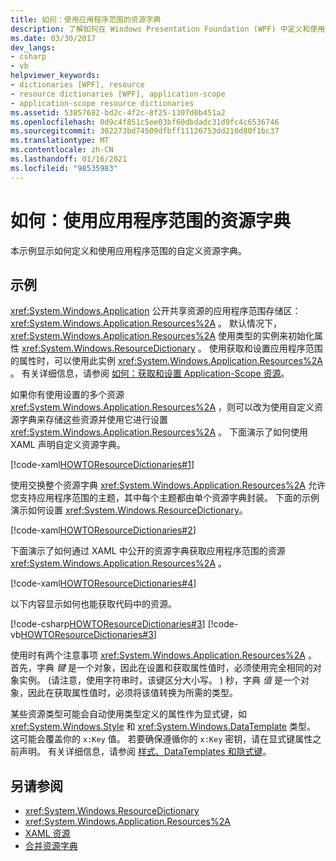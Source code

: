 ```yaml
---
title: 如何：使用应用程序范围的资源字典
description: 了解如何在 Windows Presentation Foundation (WPF) 中定义和使用应用程序范围的自定义资源字典。
ms.date: 03/30/2017
dev_langs:
- csharp
- vb
helpviewer_keywords:
- dictionaries [WPF], resource
- resource dictionaries [WPF], application-scope
- application-scope resource dictionaries
ms.assetid: 53857682-bd2c-4f2c-8f25-1307d0b451a2
ms.openlocfilehash: 0d9c4f851c5ee03bf60dbdadc31d9fc4c6536746
ms.sourcegitcommit: 302273bd74509dfbff11126753dd210d80f1bc37
ms.translationtype: MT
ms.contentlocale: zh-CN
ms.lasthandoff: 01/16/2021
ms.locfileid: "98535983"
---
```

# <a name="how-to-use-an-application-scope-resource-dictionary"></a>如何：使用应用程序范围的资源字典

本示例显示如何定义和使用应用程序范围的自定义资源字典。  
  
## <a name="example"></a>示例  

 <xref:System.Windows.Application> 公开共享资源的应用程序范围存储区： <xref:System.Windows.Application.Resources%2A> 。 默认情况下， <xref:System.Windows.Application.Resources%2A> 使用类型的实例来初始化属性 <xref:System.Windows.ResourceDictionary> 。 使用获取和设置应用程序范围的属性时，可以使用此实例 <xref:System.Windows.Application.Resources%2A> 。 有关详细信息，请参阅 [如何：获取和设置 Application-Scope 资源](/previous-versions/dotnet/netframework-4.0/aa348547(v=vs.100))。
  
 如果你有使用设置的多个资源 <xref:System.Windows.Application.Resources%2A> ，则可以改为使用自定义资源字典来存储这些资源并使用它进行设置 <xref:System.Windows.Application.Resources%2A> 。 下面演示了如何使用 XAML 声明自定义资源字典。
  
 [!code-xaml[HOWTOResourceDictionaries#1](~/samples/snippets/csharp/VS_Snippets_Wpf/HowToResourceDictionaries/CSharp/MyResourceDictionary.xaml#1)]  
  
 使用交换整个资源字典 <xref:System.Windows.Application.Resources%2A> 允许您支持应用程序范围的主题，其中每个主题都由单个资源字典封装。 下面的示例演示如何设置 <xref:System.Windows.ResourceDictionary>。  
  
 [!code-xaml[HOWTOResourceDictionaries#2](~/samples/snippets/csharp/VS_Snippets_Wpf/HowToResourceDictionaries/CSharp/App.xaml#2)]  
  
 下面演示了如何通过 XAML 中公开的资源字典获取应用程序范围的资源 <xref:System.Windows.Application.Resources%2A> 。  
  
 [!code-xaml[HOWTOResourceDictionaries#4](~/samples/snippets/csharp/VS_Snippets_Wpf/HowToResourceDictionaries/CSharp/MainWindow.xaml#4)]  
  
 以下内容显示如何也能获取代码中的资源。  
  
 [!code-csharp[HOWTOResourceDictionaries#3](~/samples/snippets/csharp/VS_Snippets_Wpf/HowToResourceDictionaries/CSharp/MainWindow.xaml.cs#3)]
 [!code-vb[HOWTOResourceDictionaries#3](~/samples/snippets/visualbasic/VS_Snippets_Wpf/HowToResourceDictionaries/VB/MainWindow.xaml.vb#3)]  
  
 使用时有两个注意事项 <xref:System.Windows.Application.Resources%2A> 。 首先，字典 *键* 是一个对象，因此在设置和获取属性值时，必须使用完全相同的对象实例。  (请注意，使用字符串时，该键区分大小写。 ) 秒，字典 *值* 是一个对象，因此在获取属性值时，必须将该值转换为所需的类型。  

某些资源类型可能会自动使用类型定义的属性作为显式键，如 <xref:System.Windows.Style> 和 <xref:System.Windows.DataTemplate> 类型。 这可能会覆盖你的 `x:Key` 值。 若要确保遵循你的 `x:Key` 密钥，请在显式键属性之前声明。 有关详细信息，请参阅 [样式、DataTemplates 和隐式键](../advanced/xaml-resources-define.md#styles-datatemplates-and-implicit-keys)。

## <a name="see-also"></a>另请参阅

- <xref:System.Windows.ResourceDictionary>
- <xref:System.Windows.Application.Resources%2A>
- [XAML 资源](/dotnet/desktop-wpf/fundamentals/xaml-resources-define)
- [合并资源字典](../advanced/merged-resource-dictionaries.md)
